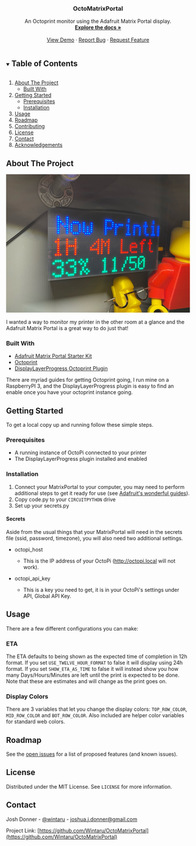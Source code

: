 <!-- PROJECT LOGO -->
<br />
<p align="center">
  <a href="https://github.com/Wintaru/OctoMatrixPortal">
    <!-- <img src="images/logo.png" alt="Logo" width="80" height="80"> -->
  </a>

  <h3 align="center">OctoMatrixPortal</h3>

  <p align="center">
    An Octoprint monitor using the Adafruit Matrix Portal display.
    <br />
    <a href="https://github.com/Wintaru/OctoMatrixPortal"><strong>Explore the docs »</strong></a>
    <br />
    <br />
    <a href="https://github.com/Wintaru/OctoMatrixPortal">View Demo</a>
    ·
    <a href="https://github.com/Wintaru/OctoMatrixPortal/issues">Report Bug</a>
    ·
    <a href="https://github.com/Wintaru/OctoMatrixPortal/issues">Request Feature</a>
  </p>
</p>



<!-- TABLE OF CONTENTS -->
<details open="open">
  <summary><h2 style="display: inline-block">Table of Contents</h2></summary>
  <ol>
    <li>
      <a href="#about-the-project">About The Project</a>
      <ul>
        <li><a href="#built-with">Built With</a></li>
      </ul>
    </li>
    <li>
      <a href="#getting-started">Getting Started</a>
      <ul>
        <li><a href="#prerequisites">Prerequisites</a></li>
        <li><a href="#installation">Installation</a></li>
      </ul>
    </li>
    <li><a href="#usage">Usage</a></li>
    <li><a href="#roadmap">Roadmap</a></li>
    <li><a href="#contributing">Contributing</a></li>
    <li><a href="#license">License</a></li>
    <li><a href="#contact">Contact</a></li>
    <li><a href="#acknowledgements">Acknowledgements</a></li>
  </ol>
</details>



<!-- ABOUT THE PROJECT -->
## About The Project

<img src=./images/image0.jpeg alt="product image" width="600" />

I wanted a way to monitor my printer in the other room at a glance and the Adafruit Matrix Portal is a great way to do just that!

### Built With

* [Adafruit Matrix Portal Starter Kit](https://www.adafruit.com/product/4812)
* [Octoprint](https://octoprint.org/)
* [DisplayLayerProgress Octoprint Plugin](https://github.com/OllisGit/OctoPrint-DisplayLayerProgress)

There are myriad guides for getting Octoprint going, I run mine on a RaspberryPI 3, and the DisplayLayerProgress plugin is easy to find an enable once you have your octoprint instance going.

<!-- GETTING STARTED -->
## Getting Started

To get a local copy up and running follow these simple steps.

### Prerequisites

* A running instance of OctoPi connected to your printer
* The DisplayLayerProgress plugin installed and enabled

### Installation

1. Connect your MatrixPortal to your computer, you may need to perform additional steps to get it ready for use (see [Adafruit's wonderful guides](https://learn.adafruit.com/adabox016)).
2. Copy code.py to your `CIRCUITPYTHON` drive
3. Set up your secrets.py

#### Secrets

Aside from the usual things that your MatrixPortal will need in the secrets file (ssid, password, timezone), you will also need two additional settings.

* octopi_host
    * This is the IP address of your OctoPi (http://octopi.local will not work).

* octopi_api_key
    * This is a key you need to get, it is in your OctoPi's settings under API, Global API Key.

<!-- USAGE EXAMPLES -->
## Usage

There are a few different configurations you can make:

### ETA

The ETA defaults to being shown as the expected time of completion in 12h format. If you set `USE_TWELVE_HOUR_FORMAT` to false it will display using 24h format. If you set `SHOW_ETA_AS_TIME` to false it will instead show you how many Days/Hours/Minutes are left until the print is expected to be done. Note that these are estimates and will change as the print goes on.

### Display Colors

There are 3 variables that let you change the display colors: `TOP_ROW_COLOR`, `MID_ROW_COLOR` and `BOT_ROW_COLOR`. Also included are helper color variables for standard web colors.

<!-- ROADMAP -->
## Roadmap

See the [open issues](https://github.com/Wintaru/OctoMatrixPortal/issues) for a list of proposed features (and known issues).

<!-- LICENSE -->
## License

Distributed under the MIT License. See `LICENSE` for more information.

<!-- CONTACT -->
## Contact

Josh Donner - [@wintaru](https://twitter.com/wintaru) - joshua.j.donner@gmail.com

Project Link: [https://github.com/Wintaru/OctoMatrixPortal](https://github.com/Wintaru/OctoMatrixPortal)



<!-- ACKNOWLEDGEMENTS -->
<!-- ## Acknowledgements -->





<!-- MARKDOWN LINKS & IMAGES -->
<!-- https://www.markdownguide.org/basic-syntax/#reference-style-links -->
[contributors-shield]: https://img.shields.io/github/contributors/Wintaru/repo.svg?style=for-the-badge
[contributors-url]: https://github.com/Wintaru/OctoMatrixPortal/graphs/contributors
[forks-shield]: https://img.shields.io/github/forks/Wintaru/repo.svg?style=for-the-badge
[forks-url]: https://github.com/Wintaru/OctoMatrixPortal/network/members
[stars-shield]: https://img.shields.io/github/stars/Wintaru/repo.svg?style=for-the-badge
[stars-url]: https://github.com/Wintaru/OctoMatrixPortal/stargazers
[issues-shield]: https://img.shields.io/github/issues/Wintaru/repo.svg?style=for-the-badge
[issues-url]: https://github.com/Wintaru/OctoMatrixPortal/issues
[license-shield]: https://img.shields.io/github/license/Wintaru/repo.svg?style=for-the-badge
[license-url]: https://github.com/Wintaru/OctoMatrixPortal/blob/master/LICENSE.txt
[linkedin-shield]: https://img.shields.io/badge/-LinkedIn-black.svg?style=for-the-badge&logo=linkedin&colorB=555
[linkedin-url]: https://linkedin.com/in/Wintaru
